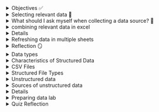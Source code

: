 <details><summary> Objectives ✅ </summary>

During this module, I learned how to describe the various sources of data that are used in data analytics. I became able to describe various types of structured and unstructured data files. Finally, I was able to configure data according to the requirements of an analysis.

</details>

<details><summary> Selecting relevant data 🔎 </summary>

Selecting relevant data is vital in ensuring the validity and reliability of data analysis. It may be necessary to establish new procedures to collect the data required or could also involve combining data from multiple sources into a format that can be analysed. 
</details>

<details><summary> What should I ask myself when collecting a data source? 🤨  </summary>

1. what data points are necessary to inform my analysis?

2. do i already have access to this data or must i find a dataset from another source?

3. Where are reliable and verifiable sources of this data?

4. How relevant is the data collected and updated

5. How is the data licensed for use, and is there a cost

6. Is the data in a format that i can use, or convert to use with the tools i have available?
</details>

<details><summary> combining relevant data in excel </summary>

Data analytics involves pulling information from multiple sources, which can be challenging to keep synchronised. In the Lab practical, I used Excel's workbook links feature to connect one worksheet to others, which ensures that data stays up to date. 


External references are espcially useful when large models cannot be stored in a single workbook. This feature allows me to:

- Consolidate data from multiple workbooks (years, departments, products) for summaries, reports or graphs.

- create subsets of data by linking only relevant information instead of entire workbooks.

- split complex data into smaller, more manageable workbooks while still being able to generate summaries or combined reports.

</details>

<details><summaries> LAB: Part 1: Link Multiple Worksheets </summaries>


I started off with two seperate worksheet datasets containing data about the bike sales from two seperate years, 2021 and 2022. 


I then opened up a new worksheet that was blank, and renamed it 'BikeSales_Consolidated'. 


Within workbook 'BikeSales_Consolidated' I pressed the '=' in cell A1, selected the tab of the worksheet that I wanted to import, which was Bike_Sales_2021, went back onto BikeSales_Consolidated, the function then contained the url of the worksheet i was importing and i clicked enter. 


I then repeated the process for workbook Bike_sales_2022. 
</details>

<details><summary> Refreshing data in multiple sheets </summary>
**linked averages updated automatically when the source data changed**

i refreshed workbook links to sync data 
</details>

<details><summary> Reflection 🪞 </summary>
workbooks are useful when managing data across multioke files, this comes in handy for tasks such as consolidating departmental budgets, combining regional sales, tracking projects, or splitting large datasets as they keep everything synchronised.

</details>

<details><summary> Data types </summary>

- static - data that is recieved and stored prior to performing analyses on the data. 

- streaming - data is processed and analysed as it is recieved and subsequent results are used or stored.

- string - data that is treated as text and composed of letters. numbers are not to be used.

- integer - whole numbers or numbers that do not unclude decimals - may or may not use negative numbers depending on computer language

- floating point - numbers with decimal places - frequantly used

- date and time - important in recording when an observation in a dataset was made

- boolean - data that is treated as either true or false. typically writted as TRUE or FALSE to indicate a Boolean result instead of a string

</details>

<details><summary> Characteristics of Structured Data </summary>

- Structured data refers to the data that is entered and maintained in defined fields within a file or record.

- structured data is easily entered, classified, classified, queried and analysed by a computer - for example, when we submit our name address and billing info into a website, we are creating structured data.

- it is well defined and organised in structure

- can be stored in tables, usually within vertical columns and horizontal rows

- the content and format of the data is documented

- it is organised into files, records and fields

- it can be searched, sorted and queried

- input controls can reduce the possibility of invalid data
</details>

<details><summary> CSV Files </summary>

different applications save data in different formats, so universal formats are used to ensure compatibility.

- CSV: Plain text, uses commas (or other seperators) for columns and new lines for rows, this is common for spreadsheers, databases, analytics and visualisation. Remember, a special character in CSV is any that is not a number or letter and can be used to seperate columns in a data table.

- JSON: lightweight, human-readable, widely used for data exchange.

- XML: Markup language similar to HTML, supports structured data.

Converting data into these common formats makes it easier to combine and share across different tools and systems. 

</details>

<details><summary> Structured File Types </summary>

There are many, hold on in your seat.,

- relational database - collection of tables with columns and rows which are connected by pre-defined relationships.

- Logs - machine generated historical record of everything that happens within a system (think transactions, errors, even log ticker.)

- spreadsheets - flat file database, it stores and records in a single file with no hierarchical structure

- sensor readings - sensor output usually collected in a standardised format, which may very by manufacturer. Individual readings may be seperated only by a delimiter or may be time dependent (one output per second seperated by timestamps.)

- transactional records - records of transactions can be stored in many different formats depending on transaction tyoe and source.

</details>

<details><summary> Unstructured data </summary>

Lacks the organisation found in structured data. This is raw data, not organised in a predefined way. It doesnt't have a fixed schema that identifies the type of data or its format. 


examples include the contents of photos, audio, video, web pages, blogs, books journals, white papers, powerpoint presentations, word processing documents and text in general.

</details>

<details><summary> Sources of unstructured data </summary>

- NoSQL databases and Data Lakes - unrelational databases or in data lakes (centralised repositories for data obtained from IoT devices, websites, mobile apps, social media and other sources of raw data. they are used to store real-time data in its original format.

- web scraping - automatically extract various forms of data drom HTML pages using a bot or webcrawler to gather and copy specific data drom the web database or spreadsheet. The data can then be easily analysed.

- Application Program Interfaces (APIs) - Most common application is called RESTful which uses HTTP as their communication protocol and JSON files to store data. Allows data analysts and engineers to access subsets of the large amount of data they are constantly generating.

</details>

<details><summaries> Data preparation - ETL and ELT </summaries>

ETL and ELT are both ways to move data from one place to another. The letters stand for Extract, Transform, Load. The only difference is the order of the last two steps.


- In ETL, you take the data, clean it up/transform it, and then put it into storage. This is good when the data is messy or in lots of different formats, because you make it neat before saving.


- In ELT, you take the data, put it into storage right away, and then clean it later when you actually need to use it. This is better for huge or unstructured data, because you can just dump it all in first.
So basically:


ETL = clean first, then store.


ELT = store first, then clean.


- Extract - data is located and gathered from various sources and then converted into a single format.

- Transform - Before data can go into a data warehouse, it often needs to be transformed so it matches the format the database requires. This can mean changing measurements (like converting Imperial to Metric), joining data from different sources, summarising or sorting it, creating new calculated values, and checking it with validation rules. Part of this process is cleaning (or scrubbing) the data. This means fixing errors, removing blanks, and making sure things like dates, times, and locations all follow the same format. Cleaning makes the data consistent and reliable for analysis.

- Load - transformed data is then loaded intothe database for querying. load processes vary widely. Some organisations may also overwrite existing data with newer culmative data. this is the step where rules that have been defined in the database schema are applied. 
</details>

<details><summary> Preparing data lab </summary>

**skim data to spot anomalies** - essential step in data cleansing to ensure these weaknesses are spotted and corrected, otherwise analyses become unreliable and misleading.

**step 1 Find duplicates** - find and remove duplicate entries. 


Select the column or row you wish to check for duplicates (it is usually a variable that cannot have multiple of the same variables such as order number. 


Once selected click 'conditional formatting' within home toolbar then 'highlight cell rules' - then duplicates then done. 


This highlights duplicate values within the column or row in red. 


Formula-bar way to spot duplicates:


=COUNTIF(A:A,A2)>1

- counts how many times the value in A2 shows up in column A.

- >1 -  asks, “does it show up more than once?”


- If YES → formula shows TRUE (duplicate).

  
If NO → formula shows FALSE (unique).


Formula 2: Show only unique values


=UNIQUE(A:A)


This is a newer Excel function.


It looks at all of column A and automatically spits out only the values that aren’t repeated.




***Step 3: Finding Empty Cells***

Blank cells happen for lots of reasons: human error, copying data, etc.


You can highlight blanks using Conditional Formatting - Highlight Cell Rules - Blanks - Green fill.


Once highlighted, check if you can fill them from context or source data; if not, you might have to delete them.


Example: fill C11=5, G16=Youth, M22=Mountain-200 Black, 42, N23=4.

1. Check if a whole row has any blanks

   
Example: Row 2 has data across columns A to D.


=COUNTBLANK(A2:D2)>0


COUNTBLANK(A2:D2) → counts how many blank cells in that row.


>0 → TRUE if at least one blank.

**Step 4: Splitting Text into Columns (Parsing)**


Some cells have multiple pieces of info (like product descriptions).


Use Text to Columns to split them by commas or spaces:


First, split size into a new column.


Then, split color into another new column.


What’s left is the model.


Check if a whole column has any blanks


Example: Column A, rows 2–100.


=COUNTBLANK(A2:A100)>0


Tells you if that column has at least one blank cell.


***Step 5: Removing Extra Spaces***

Extra spaces mess up searches or counts.


Use LEN() to check length, TRIM() to remove extra spaces.
Copy TRIM results back into the original column as values, then delete helper columns.


Sometimes a cell isn’t empty, it just has hidden spaces.


=LEN(A2)=0


TRUE if it’s really empty.


But if it looks empty and you get FALSE → then the cell has spaces or invisible characters.


***Step 6: Changing Case***

1. LOWER()


=LOWER(A2)


Takes whatever text is in cell A2.


Turns ALL letters into lowercase.


Example: UNITED STATES → united states.


use when  data is in ALL CAPS and you need it cleaner.


3. UPPER()


=UPPER(A2)


Takes whatever text is in A2.


Turns ALL letters into uppercase.


Example: united states → UNITED STATES.


Use when you want consistency in uppercase (like codes, acronyms).


PROPER()


=PROPER(A2)


Takes whatever text is in A2.


Capitalises the first letter of every word.


Example: united states → United States.


Use when you want neat titles or names.


***Step 7: Highlight Possible Errors***


Instead of scanning with your eyes, you let Excel highlight them.

Select the desired column.

Go to Home → Conditional Formatting → Highlight Cell Rules → Equal To.

In the box, type 0.

Pick a bright color (like red fill).

potential errors will now be highlighted 


***Step 8: Find and Replace***


Replace shorthand data with full words for clarity:


F → Female, M → Male.


Use Find & Replace with “Match case” as an option. When it’s on, Excel only finds text that exactly matches the uppercase and lowercase letters you typed. 


You can select the entire column first, then use Find & Replace with Match Case. Excel will only search within the selected column, not the whole sheet.


Single Cell Replacement (Formula-Bar Version)
Formula:


=IF(A2="F","Female",IF(A2="M","Male",A2))


Breakdown:


= starts a formula in Excel.


IF(condition, value_if_true, value_if_false) → checks a condition.


Step 1: IF(A2="F","Female",IF(A2="M","Male",A2))


Checks if A2 = "F".


If TRUE → returns "Female".


If FALSE → goes to the second IF.


Step 2 (nested IF): IF(A2="M","Male",A2)


Checks if A2 = "M".


If TRUE → returns "Male".


If FALSE → returns A2 (keeps original value).


Other details:


, -separates the three parts of each IF.


() → wraps the arguments for each IF.


"" → indicates text strings.


Logic in plain English:


If A2 = F → show Female


Else if A2 = M → show Male


Else → keep original value in A2



Usage:


Put formula in first row (e.g., Q2)


Drag down → applies to all rows in that column


**Step 9: Spell Check**

Use Review - Spelling to catch typos in text columns.


Ignore column names, fix actual spelling errors.



**Step 10: Remove Formatting**


Remove weird formatting like alignment or colors using 


home - clear - clear formats


</details>

<details><summary> Quiz Reflection </summary>

Open data is nnot protected by intellectual property restrictions and may be used and redistributed without legal, technical or social restrictions. 

Web scraping tools automatically extract data from the HTML pages often using a bot or web crawwler to find and obtain data, which can be gathered and copied from the web into a database or spreadsheet


when choosing data for analysis, important considerations must be made to ensure that the data is releanct to the original busienss question and the data is current.

</details>

